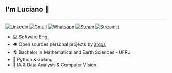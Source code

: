 ## I'm Luciano 🤙
__________________________
<!-- Your badges
You can use the website to generate badges: https://shields.io/ or https://github.com/alexandresanlim/Badges4-README.md-Profile#-contact-
-->

[![Linkedin](https://img.shields.io/badge/LinkedIn-0077B5?style=for-the-badge&logo=linkedin&logoColor=white)](https://www.linkedin.com/in/lulianom/)
[![Gmail](https://img.shields.io/badge/Gmail-D14836?style=for-the-badge&logo=gmail&logoColor=white)](mailto:martinslucianofigueira@gmail.com)
[![Whatsapp](https://img.shields.io/badge/WhatsApp-25D366?style=for-the-badge&logo=whatsapp&logoColor=white)](https://wa.me/5521986285010)
[![Steam](https://img.shields.io/badge/Steam-000000?style=for-the-badge&logo=steam&logoColor=white)](https://steamcommunity.com/id/Lulyano)
[![Streamlit](https://img.shields.io/badge/Streamlit-FF4B4B?style=for-the-badge&logo=Streamlit&logoColor=white)](https://streamlit.io/)


- 💻 Software Eng.
- 👁️ Open sources personal projects by [argos](https://github.com/argosapitech)
- 🌎 Bachelor in Mathematical and Earth Sciences - UFRJ
- 🌱 Python & Golang
- 🤖 IA & Data Analysis & Computer Vision
